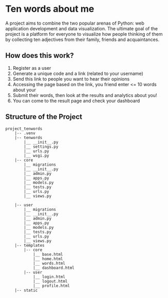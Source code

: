 # Ten words about me

A project aims to combine the two popular arenas of Python: web application development and data visualization.
The ultimate goal of the project is a platform for everyone to visualize how people thinking of them 
by collecting ten adjectives from their family, friends and acquaintances. 

## How does this work?

1. Register as a user
2. Generate a unique code and a link (related to your username)
3. Send this link to people you want to hear their opinions
4. Accessing the page based on the link, you friend enter <= 10 words about your
5. Submit their words, then look at the results and analytics about you!
6. You can come to the result page and check your dashboard

## Structure of the Project
```
project_tenwords
    |-- .venv
    |-- tenwords
        |__ __init__.py
        |__ settings.py
        |__ urls.py
        |__ wsgi.py
    |-- core
        |__ migrations
        |__ __init__.py
        |__ admin.py
        |__ apps.py
        |__ models.py
        |__ tests.py
        |__ urls.py
        |__ views.py

    |-- user
        |__ migrations
        |__ __init__.py
        |__ admin.py
        |__ apps.py
        |__ models.py
        |__ tests.py
        |__ urls.py
        |__ views.py    
    |-- templates
        |-- core
            |__ base.html
            |__ home.html
            |__ words.html
            |__ dashboard.html
        |-- user
            |__ login.html
            |__ logout.html
            |__ profile.html
    |-- static
    

```
